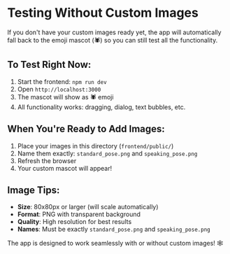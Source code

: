 # Testing Without Custom Images

If you don't have your custom images ready yet, the app will automatically fall back to the emoji mascot (🕷️) so you can still test all the functionality.

## To Test Right Now:
1. Start the frontend: `npm run dev`
2. Open `http://localhost:3000`
3. The mascot will show as 🕷️ emoji
4. All functionality works: dragging, dialog, text bubbles, etc.

## When You're Ready to Add Images:
1. Place your images in this directory (`frontend/public/`)
2. Name them exactly: `standard_pose.png` and `speaking_pose.png`
3. Refresh the browser
4. Your custom mascot will appear!

## Image Tips:
- **Size**: 80x80px or larger (will scale automatically)
- **Format**: PNG with transparent background
- **Quality**: High resolution for best results
- **Names**: Must be exactly `standard_pose.png` and `speaking_pose.png`

The app is designed to work seamlessly with or without custom images! 🕸️
